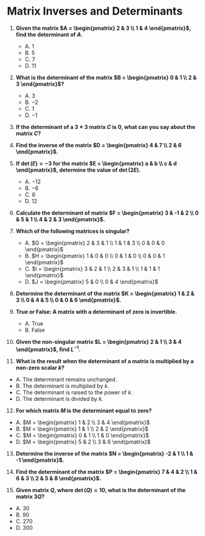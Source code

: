 # Matrix Inverses and Determinants

1. **Given the matrix $A = \begin{pmatrix} 2 & 3 \\ 1 & 4 \end{pmatrix}$, find the determinant of $A$.**
   - A. $1$
   - B. $5$
   - C. $7$
   - D. $11$

2. **What is the determinant of the matrix $B = \begin{pmatrix} 0 & 1 \\ 2 & 3 \end{pmatrix}$?**
   - A. $3$
   - B. $-2$
   - C. $1$
   - D. $-1$

3. **If the determinant of a $3 \times 3$ matrix $C$ is $0$, what can you say about the matrix $C$?**

4. **Find the inverse of the matrix $D = \begin{pmatrix} 4 & 7 \\ 2 & 6 \end{pmatrix}$.**

5. **If $\det(E) = -3$ for the matrix $E = \begin{pmatrix} a & b \\ c & d \end{pmatrix}$, determine the value of $\det(2E)$.**
   - A. $-12$
   - B. $-6$
   - C. $6$
   - D. $12$

6. **Calculate the determinant of matrix $F = \begin{pmatrix} 3 & -1 & 2 \\ 0 & 5 & 1 \\ 4 & 2 & 3 \end{pmatrix}$.**

7. **Which of the following matrices is singular?**
   - A. $G = \begin{pmatrix} 2 & 3 & 1 \\ 1 & 1 & 3 \\ 0 & 0 & 0 \end{pmatrix}$
   - B. $H = \begin{pmatrix} 1 & 0 & 0 \\ 0 & 1 & 0 \\ 0 & 0 & 1 \end{pmatrix}$
   - C. $I = \begin{pmatrix} 3 & 2 & 1 \\ 2 & 3 & 1 \\ 1 & 1 & 1 \end{pmatrix}$
   - D. $J = \begin{pmatrix} 5 & 0 \\ 0 & 4 \end{pmatrix}$

8. **Determine the determinant of the matrix $K = \begin{pmatrix} 1 & 2 & 3 \\ 0 & 4 & 5 \\ 0 & 0 & 6 \end{pmatrix}$.**

9. **True or False: A matrix with a determinant of zero is invertible.**
   - A. True
   - B. False

10. **Given the non-singular matrix $L = \begin{pmatrix} 2 & 1 \\ 3 & 4 \end{pmatrix}$, find $L^{-1}$.**

11. **What is the result when the determinant of a matrix is multiplied by a non-zero scalar $k$?**
   - A. The determinant remains unchanged.
   - B. The determinant is multiplied by $k$.
   - C. The determinant is raised to the power of $k$.
   - D. The determinant is divided by $k$.

12. **For which matrix $M$ is the determinant equal to zero?**
   - A. $M = \begin{pmatrix} 1 & 2 \\ 3 & 4 \end{pmatrix}$
   - B. $M = \begin{pmatrix} 1 & 1 \\ 2 & 2 \end{pmatrix}$
   - C. $M = \begin{pmatrix} 0 & 1 \\ 1 & 0 \end{pmatrix}$
   - D. $M = \begin{pmatrix} 5 & 2 \\ 3 & 6 \end{pmatrix}$

13. **Determine the inverse of the matrix $N = \begin{pmatrix} -2 & 1 \\ 1 & -1 \end{pmatrix}$.**

14. **Find the determinant of the matrix $P = \begin{pmatrix} 7 & 4 & 2 \\ 1 & 6 & 3 \\ 2 & 5 & 8 \end{pmatrix}$.**

15. **Given matrix $Q$, where $\det(Q) = 10$, what is the determinant of the matrix $3Q$?**
   - A. $30$
   - B. $90$
   - C. $270$
   - D. $300$
